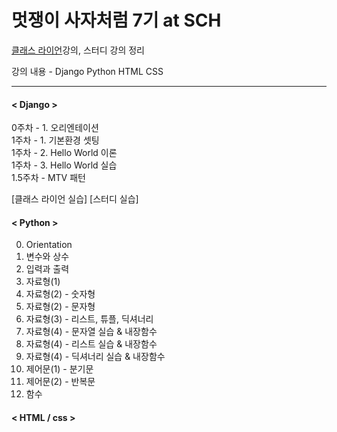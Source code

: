 ﻿# 멋쟁이 사자처럼 7기 at SCH

<a href = "https://class.likelion.org">클래스 라이언</a>강의, 스터디 강의 정리

강의 내용 - Django Python HTML CSS
*******

#### < Django >
0주차 - 1. 오리엔테이션<br>
1주차 - 1. 기본환경 셋팅<br>
1주차 - 2. Hello World 이론<br>
1주차 - 3. Hello World 실습<br>
1.5주차 - MTV 패턴<br>

[클래스 라이언 실습] [스터디 실습]

#### < Python >
0. Orientation<br>
1. 변수와 상수<br>
2. 입력과 출력<br>
3. 자료형(1)<br>
4. 자료형(2) - 숫자형<br>
5. 자료형(2) - 문자형<br>
6. 자료형(3) - 리스트, 튜플, 딕셔너리<br>
7. 자료형(4) - 문자열 실습 & 내장함수<br>
8. 자료형(4) - 리스트 실습 & 내장함수<br>
9. 자료형(4) - 딕셔너리 실습 & 내장함수<br>
10. 제어문(1) - 분기문<br>
11. 제어문(2) - 반복문<br>
12. 함수<br>

#### < HTML / css >